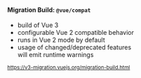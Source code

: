 #### Migration Build: `@vue/compat`

- build of Vue 3
- configurable Vue 2 compatible behavior
- runs in Vue 2 mode by default
- usage of changed/deprecated features<br>
    will emit runtime warnings


<small>

https://v3-migration.vuejs.org/migration-build.html

</small>

<aside class="notes">
</aside>
